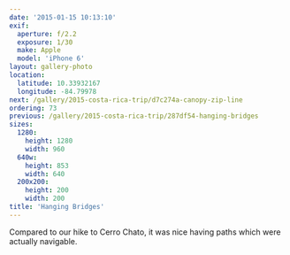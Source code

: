 ```yaml
---
date: '2015-01-15 10:13:10'
exif:
  aperture: f/2.2
  exposure: 1/30
  make: Apple
  model: 'iPhone 6'
layout: gallery-photo
location:
  latitude: 10.33932167
  longitude: -84.79978
next: /gallery/2015-costa-rica-trip/d7c274a-canopy-zip-line
ordering: 73
previous: /gallery/2015-costa-rica-trip/287df54-hanging-bridges
sizes:
  1280:
    height: 1280
    width: 960
  640w:
    height: 853
    width: 640
  200x200:
    height: 200
    width: 200
title: 'Hanging Bridges'
---
```


Compared to our hike to Cerro Chato, it was nice having paths which were actually navigable.
